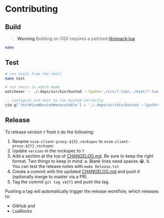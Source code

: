 # Contributing

## Build

> **Warning**
> Building on OSX requires a patched [libmpack-lua][libmpack-patch]

```bash
make
```

## Test

```bash
# run tests from the shell
make test

# run tests in watch mode
watchexec -- ./.deps/usr/bin/busted --lpath='./src/?.lua\;./test/?.lua' src/
```

```lua
-- configure vim-test to run busted correctly
vim.g['test#lua#busted#executable'] = './.deps/usr/bin/busted --lpath="./src/?.lua;./test/?.lua"'

```
## Release

To release version `Y` from `X` do the following:

1. Rename `nvim-client-proxy-${X}.rockspec` to `nvim-client-proxy-${Y}.rockspec`
2. Update `version` in the rockspec to `Y`
3. Add a section at the top of [CHANGELOG.md](./CHANGELOG.md). Be sure to keep the right format. Two things to keep in mind:
  a. Blank lines need spaces 😭.
  b. You can test the release notes with `make Release.txt`
4. Create a commit with the updated [CHANGELOG.md](./CHANGELOG.md) and push it (optionally merge to master via a PR).
5. Tag the commit `git tag v${Y}` and push the tag.

Pushing a tag will automatically trigger the release workflow, which releases to:
* GitHub and
* LuaRocks


[libmpack-patch]: https://github.com/libmpack/libmpack-lua/pull/31
